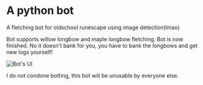 # A python bot
A fletching bot for oldschool runescape using image detection(lmao)

Bot supports willow longbow and maple longbow fletching.
Bot is now finished. No it doesn't bank for you, you have to bank the longbows and get new logs yourself!

![Bot's UI](https://github.com/Fuchsiaff/python_bot_for_osrs/blob/master/images/gui.PNG)









I do not condone botting, this bot will be unusable by everyone else.
